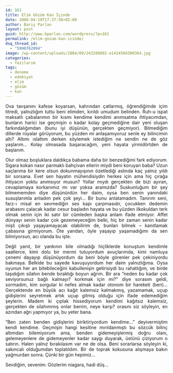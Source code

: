 ```yaml
---
id: 161
title: Elim Gözüm Kan İçinde
date: 2008-04-19T17:37:58+02:00
author: Barış Parlan
layout: post
guid: http://www.bparlan.com/wordpress/?p=161
permalink: /elim-gozum-kan-icinde/
dsq_thread_id:
  - "5990762094"
image: /wp-content/uploads/2004/09/243289802-e1424504380364.jpg
categories:
  - Yazılarım
tags:
  - deneme
  - edebiyat
  - elim
  - gözüm
  - kan
---
```

<div class="ttr_start">
</div>

<p style="text-align: justify;">
  Ova tavşanını kafese koyarsan, kahrından çatlarmış, öğrendiğimde içim titredi, yalnızlığım tuttu beni elimden, kırıldı umudum belinden. Ruh-u ispat maksatlı çabalarımın bir kısmı kendime kendimi anımsatma ihtiyacımdan, bunların harici ise geçmişin o kadar kolay geçmediğine dair yeni oluşan farkındalığımdan (bunu iyi düşünün, gerçekten geçmiyor). Bilmediğim dillerde rüyalar görüyorum, bu yüzden mi anlaşamıyoruz senle ey bilincimin altı? Altımı ıslattım derken söylemek istediğim ne sendin ne de göz yaşlarım&#8230; Kolay olmasada başaracağım, yeni hayata yirmidörtden de başlarım.
</p>

<p style="text-align: justify;">
  Olur olmaz boşluklara daldıkça babama daha bir benzediğimi fark ediyorum. Sigara kokan nasır parmaklı bahçivan ellerin miydi beni koruyan baba? Uzun saçlarıma bir kere olsun dokunmayışının özetlediği aslında kaç yalnız yıldı bir sorsana. Evet sen hayatın mühendisiydin herkes için ama hiç çırağa ihtiyacın yoktu anımsıyor musun? Yollar mıydı gerçekten de bizi ayıran, cevaplamaya korkanımız mı var yoksa aramızda? Suskunluğum bir şey bilmememden diye düşünürdün her daim, oysa ben senin yanındaki susuşlarımla anladım pek çok şeyi&#8230; Bir bunu anlatamadım. Tanırım seni, farz-ı misal en sevmediğin ses kapı çarpmasıdır, çocukken dedemin arabasını çalacak kadar cesur başladın hayata ve bu yüzden ilkokuldan terk olmak senin için iki satır bir cümleden başka anlam ifade etmiyor. Affet dünyayı senin kadar çok gezemeyeceğim belki, hiç bir zaman senin kadar inişli çıkışlı yaşayamayacak olabilirim de, bunları bilmek &#8211; kanıtlamak çabasına girmiyorum. Öte yandan, öyle yaşayıp yaşamadığımı da sen bilmiyorsun, acı olanda bu işte.
</p>

<p style="text-align: justify;">
  Değil yanıt, bir yankının bile olmadığı hiçliklerde konuştum kendimle saatlerce, kimi dolu bir mermi tutuyordum avuçlarımda, kimi namluya çenemi dayayıp düşünüyordum da beni böyle görenler pek çekiniyordu bakmaya. Belkide bu sayede kavuşuyordum her daim yalnızlığıma. Oysa oyunun her an bitebileceğini kabullenişin getirisiydi bu rahatlığım, ve birde taşıdığım silahın bende bıraktığı boyun ağrım. Bir ara &#8220;neden bu kadar çok seviyorsunuz bağlı kalmayı? korkmak için mi?&#8221; diye sorasım geldi, sormadım, kim sorgular ki nefes almak kadar otonom bir hareketi (ben)&#8230; Gerçektende en büyük acı kağıt kalemsiz kalmakmış, yazamamak, uçup gidişlerini seyretmek artık uçup gitmiş olduğu için ifade edemediğim şeylerin. Madem ki çıplak hissediyorum kendimi kağıtsız kalemsiz, gerçekten de silahımmış onlar benim, neye karşı? orasını siz söyleyin, en azından ağrı yapmıyor ya, bu yeter bana.
</p>

<p style="text-align: justify;">
  &#8220;Ben zaten benden gidişlerini biriktiriyordum kendime&#8230;&#8221; deyivermiştim kendi kendime. Geçmişin hangi kesitine mırıldanmıştı bu sözcük bilinç altımdan bilemiyorum ama, benden gidemeyişlermiş doğru olanı, gelemeyenlere de gidemeyenler kadar saygı duyarak, üstünü çiziyorum o satırın. Halen yalnız bırakılasım var ne de olsa. Beni sorarlarsa söyleyin ki, sakıncalı olduğumdan toplatıldım. Bir de toprak kokusuna alışmaya bakın yağmurdan sonra. Çünki bir gün hepimiz&#8230;
</p>

<p style="text-align: justify;">
  Sevdiğim, sevenim: Gözlerim niagara, hadi düş&#8230;
</p>

<div class="ttr_end">
</div>